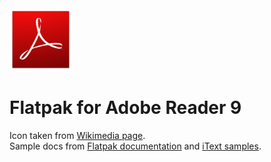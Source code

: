 <img src="files/Adobe_Reader_v9.0_icon.png" alt="Adobe Reader 9 Icon" width="100" />

# Flatpak for Adobe Reader 9


Icon taken from [Wikimedia page](https://commons.wikimedia.org/wiki/File:Adobe_Reader_v9.0_icon.png).  
Sample docs from [Flatpak documentation](http://readthedocs.org/projects/flatpak/downloads/pdf/latest/) and [iText samples](https://github.com/itext/i7ns-samples/blob/develop/itext/itext.samples/resources/sandbox/acroforms/cmp_purchase_order_filled.pdf).
